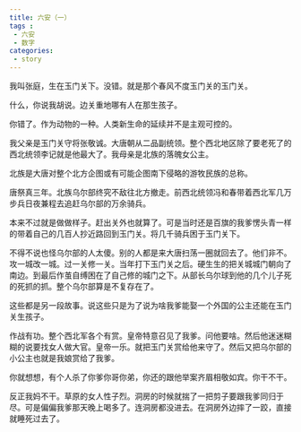 ```yaml
---
title: 六安（一）
tags :
 - 六安
 - 数字
categories:
 - story 
---
```



我叫张庭，生在玉门关下。没错。就是那个春风不度玉门关的玉门关。

什么，你说我胡说。边关重地哪有人在那生孩子。

你错了。作为动物的一种。人类新生命的延续并不是主观可控的。
<!--more-->

我父亲是玉门关守将张敬诚。大唐朝从二品副统领。整个西北地区除了要老死了的西北统领李记就是他最大了。我母亲是北族的落魄女公主。

北族是大唐对整个北方企图或有可能企图南下侵略的游牧民族的总称。

唐祭真三年。北族乌尔部终究不敌往北方撤走。前西北统领冯和春带着西北军几万步兵日夜兼程去追赶乌尔部的万余骑兵。

本来不过就是做做样子。赶出关外也就算了。可是当时还是百旗的我爹愣头青一样的带着自己的几百人抄近路回到玉门关。将几千骑兵困于玉门关下。

不得不说也怪乌尔部的人太傻。别的人都是来大唐扫荡一圈就回去了。他们非不。攻一城改一城。过一关修一关。当年打下玉门关之后。硬生生的把关城城门朝向了南边。到最后作茧自缚困在了自己修的城门之下。从部长乌尔球到他的几个儿子死的死抓的抓。整个乌尔部算是不复存在了。

这些都是另一段故事。说这些只是为了说为啥我爹能娶一个外国的公主还能在玉门关生孩子。

作战有功。整个西北军各个有赏。皇帝特意召见了我爹。问他要啥。然后他迷迷糊糊的说要找女人做大官。皇帝一乐。就把玉门关赏给他来守了。然后又把乌尔部的小公主也就是我娘赏给了我爹。

你就想想，有个人杀了你爹你哥你弟，你还的跟他举案齐眉相敬如宾。你干不干。

反正我妈不干。草原的女人性子烈。洞房的时候就揣了一把剪子要跟我爹同归于尽。可是偏偏我爹那天晚上喝多了。连洞房都没进去。在洞房外边摔了一跤，直接就睡死过去了。
